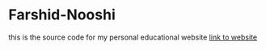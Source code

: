# Farshid-Nooshi

this is the source code for my personal educational website [link to website](www.it-will-be-published-soon.com)

